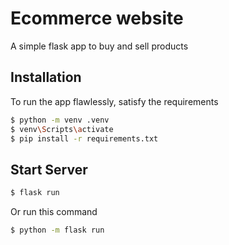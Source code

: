 # Ecommerce website  
A simple flask app to buy and sell products


## Installation

To run the app flawlessly, satisfy the requirements
```bash
$ python -m venv .venv
$ venv\Scripts\activate
$ pip install -r requirements.txt 
```

## Start Server
```bash
$ flask run
```

Or run this command 
```bash
$ python -m flask run
```
